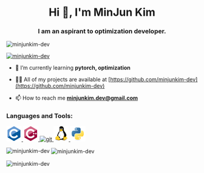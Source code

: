 <h1 align="center">Hi 👋, I'm MinJun Kim</h1>
<h3 align="center">I am an aspirant to optimization developer.</h3>

<p align="left"> <img src="https://komarev.com/ghpvc/?username=minjunkim-dev&label=Profile%20views&color=0e75b6&style=flat" alt="minjunkim-dev" /> </p>

<p align="left"> <a href="https://github.com/ryo-ma/github-profile-trophy"><img src="https://github-profile-trophy.vercel.app/?username=minjunkim-dev" alt="minjunkim-dev" /></a> </p>

- 🌱 I’m currently learning **pytorch, optimization**

- 👨‍💻 All of my projects are available at [https://github.com/minjunkim-dev](https://github.com/minjunkim-dev)

- 📫 How to reach me **minjunkim.dev@gmail.com**


<h3 align="left">Languages and Tools:</h3>
<p align="left"> <a href="https://www.cprogramming.com/" target="_blank"> <img src="https://raw.githubusercontent.com/devicons/devicon/master/icons/c/c-original.svg" alt="c" width="40" height="40"/> </a> <a href="https://www.w3schools.com/cpp/" target="_blank"> <img src="https://raw.githubusercontent.com/devicons/devicon/master/icons/cplusplus/cplusplus-original.svg" alt="cplusplus" width="40" height="40"/> </a> <a href="https://git-scm.com/" target="_blank"> <img src="https://www.vectorlogo.zone/logos/git-scm/git-scm-icon.svg" alt="git" width="40" height="40"/> </a> <a href="https://www.linux.org/" target="_blank"> <img src="https://raw.githubusercontent.com/devicons/devicon/master/icons/linux/linux-original.svg" alt="linux" width="40" height="40"/> </a> <a href="https://www.python.org" target="_blank"> <img src="https://raw.githubusercontent.com/devicons/devicon/master/icons/python/python-original.svg" alt="python" width="40" height="40"/> </a> </p>

<p><img align="left" src="https://github-readme-stats.vercel.app/api/top-langs?username=minjunkim-dev&show_icons=true&locale=en&layout=compact" alt="minjunkim-dev" /></p>

<p>&nbsp;<img align="center" src="https://github-readme-stats.vercel.app/api?username=minjunkim-dev&show_icons=true&locale=en" alt="minjunkim-dev" /></p>

<p><img align="center" src="https://github-readme-streak-stats.herokuapp.com/?user=minjunkim-dev&" alt="minjunkim-dev" /></p>

